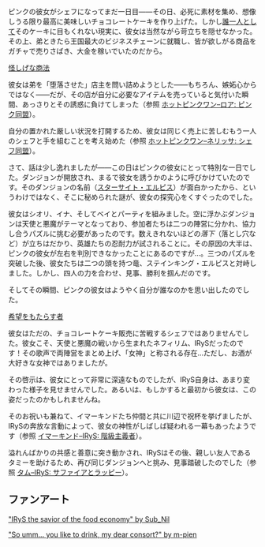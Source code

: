 <!-- title: ホットピンクワン -->
<!-- status: アル中 -->

ピンクの彼女がシェフになってまだ一日目――その日、必死に素材を集め、想像しうる限り最高に美味しいチョコレートケーキを作り上げた。しかし[誰一人として](https://www.youtube.com/live/axlJjQQ_rzU?si=Hk_cFQIe4t9Hkm8x&t=485)そのケーキに目もくれない現実に、彼女は当然ながら苛立ちを隠せなかった。その上、弟ときたら王国最大のビジネスチェーンに就職し、皆が欲しがる商品をガチャで売りさばき、大金を稼いでいたのだから。

[怪しげな商法](#embed:https://www.youtube.com/live/axlJjQQ_rzU?si=b8NxQYC2U1P93sbS&t=784)

彼女は弟を「堕落させた」店主を問い詰めようとした――もちろん、嫉妬心からではなく――だが、その店が自分に必要なアイテムを売っていると気付いた瞬間、あっさりとその誘惑に負けてしまった（参照 [ホットピンクワン–ロア: ピンク同盟](#edge:irys-raora)）。

自分の置かれた厳しい状況を打開するため、彼女は同じく売上に苦しむもう一人のシェフと手を組むことを考え始めた（参照 [ホットピンクワン–ネリッサ: シェフ同盟](#edge:irys-nerissa)）。

さて、話は少し逸れましたが――この日はピンクの彼女にとって特別な一日でした。ダンジョンが開放され、まるで彼女を誘うかのように呼びかけていたのです。そのダンジョンの名前（[スターサイト・エルピス](https://www.youtube.com/live/axlJjQQ_rzU?si=kiT67P23j1CsC3Zx&t=3512)）が面白かったから、というわけではなく、そこに秘められた謎が、彼女の探究心をくすぐったのでした。

彼女はシオリ、イナ、そしてベイとパーティを組みました。空に浮かぶダンジョンは天使と悪魔がテーマとなっており、参加者たちは二つの陣営に分かれ、協力し合うパズルに挑む必要があったのです。数えきれないほどの*落下*（落とし穴など）が立ちはだかり、英雄たちの忍耐力が試されることに。その原因の大半は、ピンクの彼女が左右を判別できなかったことにあるのですが…。三つのパズルを突破した後、彼女たちは二つの頭を持つ竜、ステインキング・エルピスと対峙しました。しかし、四人の力を合わせ、見事、勝利を掴んだのです。

そしてその瞬間、ピンクの彼女はようやく自分が誰なのかを思い出したのでした。

[希望をもたらす者](#embed:https://www.youtube.com/live/axlJjQQ_rzU?si=0Hi16X4sdeWI_MnW&t=6194)

彼女はただの、チョコレートケーキ販売に苦戦するシェフではありませんでした。彼女こそ、天使と悪魔の戦いから生まれたネフィリム、IRySだったのです！その歌声で両陣営をまとめ上げ、「女神」と称される存在…ただし、お酒が大好きな女神ではありましたが。

その啓示は、彼女にとって非常に深遠なものでしたが、IRyS自身は、あまり変わった様子を見せませんでした。あるいは、もしかすると最初から彼女は、この姿だったのかもしれませんね。

そのお祝いも兼ねて、イマーキンドたち仲間と共に川辺で祝杯を挙げましたが、IRySの奔放な言動によって、彼女の神性がしばしば疑われる一幕もあったようです（参照 [イマーキンド–IRyS: 階級主義者](#edge:cecilia-irys)）。

溢れんばかりの共感と善意に突き動かされ、IRySはその後、親しい友人であるタミーを助けるため、再び同じダンジョンへと挑み、見事踏破したのでした（参照 [タム–IRyS: サファイアとラッピー](#edge:irys-kronii)）。

## ファンアート

["IRyS the savior of the food economy" by Sub_Nil](https://x.com/SubNil4/status/1920153037156573445)

["So umm... you like to drink, my dear consort?" by m-pien](https://x.com/mpien6/status/1919430061578461241)

<!-- ina -->